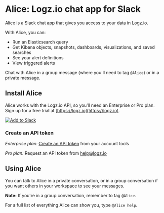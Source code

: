 # Alice: Logz.io chat app for Slack

Alice is a Slack chat app that gives you access to your data in Logz.io.

With Alice, you can:
* Run an Elasticsearch query
* Get Kibana objects, snapshots, dashboards, visualizations, and saved searches
* See your alert definitions
* View triggered alerts

Chat with Alice in a group message (where you'll need to tag `@Alice`) or in a private message.

## Install Alice

Alice works with the Logz.io API, so you'll need an Enterprise or Pro plan. Sign up for a free trial at [https://logz.io](https://logz.io).

[![Add to Slack](https://platform.slack-edge.com/img/add_to_slack.png)](https://slack.com/oauth/authorize?client_id=8241711843.335794452337&scope=bot)

### Create an API token

_Enterprise plan:_ [Create an API token](https://app.logz.io/#/dashboard/settings/api-tokens) from your account tools

_Pro plan:_ Request an API token from [help@logz.io](help@logz.io)

## Using Alice

You can talk to Alice in a private conversation, or in a group conversation if you want others in your workspace to see your messages.

**Note:** If you're in a group conversation, remember to tag `@Alice`.

For a full list of everything Alice can show you, type `@Alice help`.
